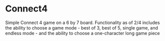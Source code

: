 # Connect4
Simple Connect 4 game on a 6 by 7 board. 
Functionality as of 2/4 includes the ability to choose a game mode - best of 3, best of 5, single game, and endless mode - and the ability to choose a one-character long game piece
  
